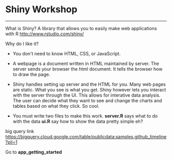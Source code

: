 # Shiny Workshop

---
What is Shiny?
A library that allows you to easily make web applications with R
http://www.rstudio.com/shiny/

Why do I like it?
* You don't need to know HTML, CSS, or JavaScript. 

* A webpage is a document written in HTML maintained by server.
The server sends your browser the html document. It tells the browser how to draw the page.

* Shiny handles setting up server and the HTML for you. Many web pages are static. What you see is what you get. Shiny however lets you interact with the server through the UI. This allows for interative data analysis. The user can decide what they want to see and change the charts and tables based on what they click. So cool.

* You must write two files to make this work. 
**server.R** says what to do with the data
**ui.R** say how to show the data
pretty simple eh?





big query link
https://bigquery.cloud.google.com/table/publicdata:samples.github_timeline?pli=1





Go to **app_getting_started**
